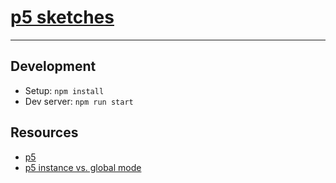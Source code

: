 # [p5 sketches](https://rfong.github.io/rc-sandbox/creative-coding/p5/)
-----

## Development
- Setup: `npm install`
- Dev server: `npm run start`

## Resources
- [p5](https://p5js.org/)
- [p5 instance vs. global mode](https://github.com/processing/p5.js/wiki/Global-and-instance-mode)
